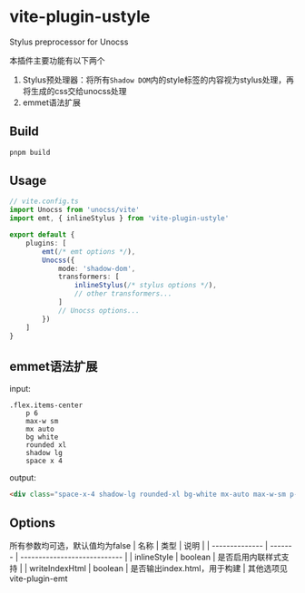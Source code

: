 # vite-plugin-ustyle

Stylus preprocessor for Unocss

本插件主要功能有以下两个
1. Stylus预处理器：将所有`Shadow DOM`内的style标签的内容视为stylus处理，再将生成的css交给unocss处理
2. emmet语法扩展

## Build
```sh
pnpm build
```

## Usage
```ts
// vite.config.ts
import Unocss from 'unocss/vite'
import emt, { inlineStylus } from 'vite-plugin-ustyle'

export default {
	plugins: [
		emt(/* emt options */),
		Unocss({
			mode: 'shadow-dom',
			transformers: [
				inlineStylus(/* stylus options */),
				// other transformers...
			]
			// Unocss options...
		})
	]
}
```

## emmet语法扩展
input:
```styl
.flex.items-center
	p 6
	max-w sm
	mx auto
	bg white
	rounded xl
	shadow lg
	space x 4
```
output:
```html
<div class="space-x-4 shadow-lg rounded-xl bg-white mx-auto max-w-sm p-6 flex items-center"></div>
```

## Options
所有参数均可选，默认值均为false
| 名称           | 类型    | 说明                         |
| -------------- | ------- | ---------------------------- |
| inlineStyle    | boolean | 是否启用内联样式支持         |
| writeIndexHtml | boolean | 是否输出index.html，用于构建 |
其他选项见vite-plugin-emt
